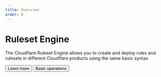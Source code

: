 ```yaml
---
title: Overview
order: 0
---
```


# Ruleset Engine

The Cloudflare Ruleset Engine allows you to create and deploy rules and rulesets in different Cloudflare products using the same basic syntax.

<ButtonGroup>
  <Button type="primary" href="/about">Learn more</Button>
  <Button type="secondary" href="/basic-operations">Basic operations</Button>
</ButtonGroup>
